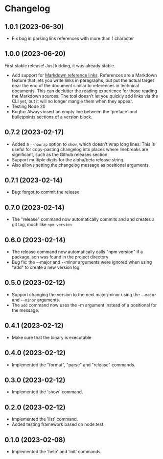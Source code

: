 Changelog
=========

1.0.1 (2023-06-30)
------------------

* Fix bug in parsing link references with more than 1 character


1.0.0 (2023-06-20)
------------------

First stable release! Just kidding, it was already stable.

* Add support for [Markdown reference links][1]. References are a Markdown
  feature that lets you write links in paragraphs, but put the actual target
  near the end of the document similar to references in technical documents.
  This can declutter the reading experience for those reading the Markdown
  sources. The tool doesn't let you quickly add links via the CLI yet, but it
  will no longer mangle them when they appear.
* Testing Node 20
* Bugfix: Always insert an empty line between the 'preface' and bulletpoints
  sections of a version block.


0.7.2 (2023-02-17)
------------------

* Added a `--nowrap` option to `show`, which doesn't wrap long lines. This is
  useful for copy-pasting changelog into places where linebreaks are
  significant, such as the Github releases section.
* Support multiple digits for the alpha/beta release string.
* Also allows setting the changelog message as positional arguments.


0.7.1 (2023-02-14)
------------------

* Bug: forgot to commit the release


0.7.0 (2023-02-14)
------------------

* The "release" command now automatically commits and and creates a git tag,
  much like `npm version`


0.6.0 (2023-02-14)
------------------

* The release command now automatically calls "npm version" if a package.json
  was found in the project directory
* Bug fix: the --major and --minor arguments were ignored when using "add" to
  create a new version log


0.5.0 (2023-02-12)
------------------

* Support changing the version to the next major/minor using the `--major` and
  `--minor` arguments.
* The `add` command now uses the -m argument instead of a positional for the
  message.


0.4.1 (2023-02-12)
------------------

* Make sure that the binary is executable


0.4.0 (2023-02-12)
------------------

* Implemented the "format", "parse" and "release" commands.


0.3.0 (2023-02-12)
------------------

* Implemented the 'show' command.


0.2.0 (2023-02-12)
------------------

* Implemented the 'list' command.
* Added testing framework based on node:test.


0.1.0 (2023-02-08)
------------------

* Implemented the 'help' and 'init' commands

[1]: https://github.com/adam-p/markdown-here/wiki/Markdown-Cheatsheet#link
     "Markdown cheatsheet: Links"
